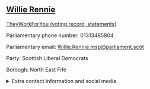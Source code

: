 ## <a href="https://www.parliament.scot/msps/current-and-previous-msps/willie-rennie">Willie Rennie</a>

<a href="https://www.theyworkforyou.com/mp/25111/willie_rennie">TheyWorkForYou (voting record, statements)</a> 

Parliamentary phone number: 01313485804 

Parliamentary email: Willie.Rennie.msp@parliament.scot 

Party: Scottish Liberal Democrats 

Borough: North East Fife 

<details><summary>Extra contact information and social media</summary> 
<li>Parliamentary address: The Scottish Parliament, EH99 1SP, Edinburgh</li>
<li>Local office address: Unit G1, Granary Business Centre, Coal Road, Cupar, KY15 5YQ</li>
<li>Local office phone number: 01334656361</li>
<li>Twitter: @willie_rennie</li>
<li>Facebook: https://www.facebook.com/WillieRennieFife</li>
<li>Website:</li>
</details>